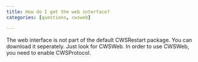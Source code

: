 ```yaml
---
title: How do I get the web interface?
categories: [questions, cwsweb]

---
```

The web interface is not part of the default CWSRestart package. You can download it seperately. Just look for CWSWeb. In order to use CWSWeb, you need to enable CWSProtocol.